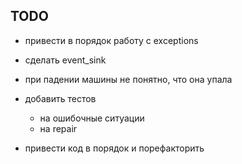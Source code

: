 ## TODO

* привести в порядок работу с exceptions
* сделать event_sink
* при падении машины не понятно, что она упала
* добавить тестов
    * на ошибочные ситуации
    * на repair

* привести код в порядок и порефакторить
